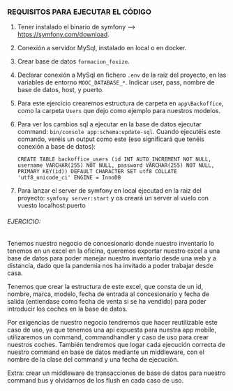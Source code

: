 ### REQUISITOS PARA EJECUTAR EL CÓDIGO

1. Tener instalado el binario de symfony --> https://symfony.com/download.
2. Conexión a servidor MySql, instalado en local o en docker.
3. Crear base de datos `formacion_foxize`.
4. Declarar conexión a MySql en fichero `.env` de la raíz del proyecto, en las variables de entorno `MOOC_DATABASE_*`.
   Indicar user, pass, nombre de base de datos, host, y puerto.
5. Para este ejercicio crearemos estructura de 
   carpeta  en `app\Backoffice`, como la carpeta
   `Users` que dejo como ejemplo para nuestros modelos.
6. Para ver los cambios sql a ejecutar en la base de datos ejecutar command: `bin/console app:schema:update-sql`.
   Cuando ejecutéis este comando, veréis un output como este (eso significará que tenéis conexión a base de datos):
   
   `CREATE TABLE backoffice_users (id INT AUTO_INCREMENT NOT NULL, username VARCHAR(255) NOT NULL, password VARCHAR(255) NOT NULL, PRIMARY KEY(id)) DEFAULT CHARACTER SET utf8 COLLATE 'utf8_unicode_ci' ENGINE = InnoDB`
7. Para lanzar el server de symfony en local ejecutad en la raiz del proyecto: `symfony server:start` y os creará un server al vuelo con vuesto localhost:puerto


###### EJERCICIO:
Tenemos nuestro negocio de concesionario donde nuestro inventario lo tenemos en un excel en la oficina, queremos exportar nuestro excel a una base de datos para poder manejar nuestro inventario desde una web y a distancia, dado que la pandemia nos ha invitado a poder trabajar desde casa.

Tenemos que crear la estructura de este excel, que consta de un id, nombre, marca, modelo, fecha de entrada al concesionario y fecha de salida (entiendase como fecha de venta si se ha vendido)
 para poder introducir los coches en la base de datos. 

Por exigencias de nuestro negocio tendremos que hacer reutilizable este caso de uso, ya que tenemos una api expuesta para nuestra app mobile, utilizaremos un command, commandhandler y caso de uso para crear nuestros coches.
También tendremos que logar cada ejecución correcta de nuestro command en base de datos mediante un middleware, con el nombre de la clase del command y una fecha de ejecución.

Extra: crear un middleware de transacciones de base de datos para nuestro command bus y olvidarnos de los flush en cada caso de uso.